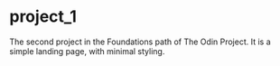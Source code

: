 # project_1
The second project in the Foundations path of The Odin Project. It is a simple landing page, with minimal styling.
